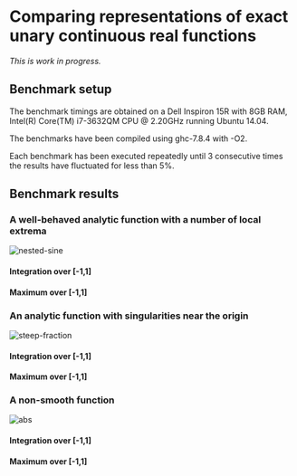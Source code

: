 # Comparing representations of exact unary continuous real functions

_This is work in progress._

## Benchmark setup

The benchmark timings are obtained on a Dell Inspiron 15R with 8GB RAM,
Intel(R) Core(TM) i7-3632QM CPU @ 2.20GHz running Ubuntu 14.04.

The benchmarks have been compiled using ghc-7.8.4 with -O2.

Each benchmark has been executed repeatedly until 3 consecutive times the results have fluctuated for less than 5%.

## Benchmark results

### A well-behaved analytic function with a number of local extrema

![nested-sine](http://latex.codecogs.com/gif.latex?\\sin(10x+\\sin(20x^2)))

#### Integration over [-1,1]

#### Maximum over [-1,1]

### An analytic function with singularities near the origin

![steep-fraction](http://latex.codecogs.com/gif.latex?{\\frac{1}{100x^2+1}})

#### Integration over [-1,1]

#### Maximum over [-1,1]

### A non-smooth function

![abs](http://latex.codecogs.com/gif.latex?|x|)

#### Integration over [-1,1]

#### Maximum over [-1,1]
